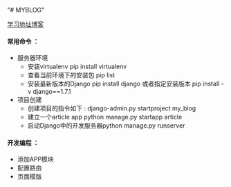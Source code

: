 "# MYBLOG" 


   [学习地址博客](https://andrew-liu.gitbooks.io/django-blog/content/ )
  
 #### 常用命令 ：
- 服务器环境
    - 安装virtualenv pip install virtualenv  
    - 查看当前环境下的安装包 pip list  
    - 安装最新版本的Django pip install  django 或者指定安装版本 pip install -v django==1.7.1
- 项目创建
    - 创建项目的指令如下 : django-admin.py startproject my_blog
    - 建立一个article app python manage.py startapp article
    - 启动Django中的开发服务器python manage.py runserver  


 #### 开发编程 ：
 
 - 添加APP模块
 - 配置路由
 - 页面模版
            